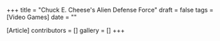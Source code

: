 +++
title = "Chuck E. Cheese's Alien Defense Force"
draft = false
tags = [Video Games]
date = ""

[Article]
contributors = []
gallery = []
+++